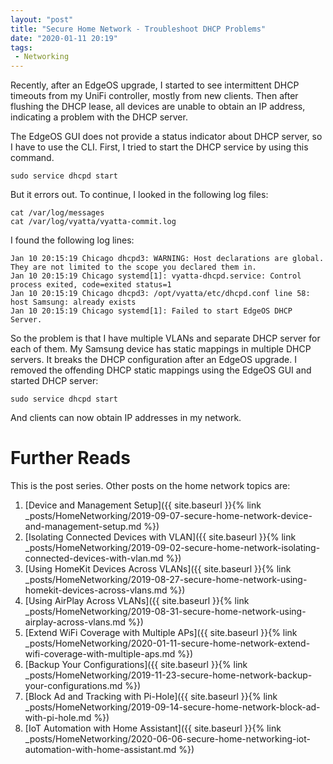 ```yaml
---
layout: "post"
title: "Secure Home Network - Troubleshoot DHCP Problems"
date: "2020-01-11 20:19"
tags:
 - Networking
---
```


Recently, after an EdgeOS upgrade, I started to see intermittent DHCP timeouts from my UniFi controller, mostly from new clients. Then after flushing the DHCP lease, all devices are unable to obtain an IP address, indicating a problem with the DHCP server.

The EdgeOS GUI does not provide a status indicator about DHCP server, so I have to use the CLI. First, I tried to start the DHCP service by using this command.
```
sudo service dhcpd start
```

But it errors out. To continue, I looked in the following log files:

```
cat /var/log/messages
cat /var/log/vyatta/vyatta-commit.log
```

I found the following log lines:

```
Jan 10 20:15:19 Chicago dhcpd3: WARNING: Host declarations are global.  They are not limited to the scope you declared them in.
Jan 10 20:15:19 Chicago systemd[1]: vyatta-dhcpd.service: Control process exited, code=exited status=1
Jan 10 20:15:19 Chicago dhcpd3: /opt/vyatta/etc/dhcpd.conf line 58: host Samsung: already exists
Jan 10 20:15:19 Chicago systemd[1]: Failed to start EdgeOS DHCP Server.
```

So the problem is that I have multiple VLANs and separate DHCP server for each of them. My Samsung device has static mappings in multiple DHCP servers. It breaks the DHCP configuration after an EdgeOS upgrade. I removed the offending DHCP static mappings using the EdgeOS GUI and started DHCP server:

```
sudo service dhcpd start
```

And clients can now obtain IP addresses in my network.


# Further Reads
This is the post series. Other posts on the home network topics are:
1. [Device and Management Setup]({{ site.baseurl }}{% link _posts/HomeNetworking/2019-09-07-secure-home-network-device-and-management-setup.md %})
1. [Isolating Connected Devices with VLAN]({{ site.baseurl }}{% link _posts/HomeNetworking/2019-09-02-secure-home-network-isolating-connected-devices-with-vlan.md %})
1. [Using HomeKit Devices Across VLANs]({{ site.baseurl }}{% link _posts/HomeNetworking/2019-08-27-secure-home-network-using-homekit-devices-across-vlans.md %})
1. [Using AirPlay Across VLANs]({{ site.baseurl }}{% link _posts/HomeNetworking/2019-08-31-secure-home-network-using-airplay-across-vlans.md %})
1. [Extend WiFi Coverage with Multiple APs]({{ site.baseurl }}{% link _posts/HomeNetworking/2020-01-11-secure-home-network-extend-wifi-coverage-with-multiple-aps.md %})
1. [Backup Your Configurations]({{ site.baseurl }}{% link _posts/HomeNetworking/2019-11-23-secure-home-network-backup-your-configurations.md %})
1. [Block Ad and Tracking with Pi-Hole]({{ site.baseurl }}{% link _posts/HomeNetworking/2019-09-14-secure-home-network-block-ad-with-pi-hole.md %})
1. [IoT Automation with Home Assistant]({{ site.baseurl }}{% link _posts/HomeNetworking/2020-06-06-secure-home-networking-iot-automation-with-home-assistant.md %})

